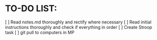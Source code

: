 ﻿# TO-DO LIST:

[ ] Read notes.md thoroughly and rectify where necessary
[ ] Read initial instructions thoroughly and check if everything in order
[ ] Create Stroop task
[ ] git pull to computers in MP
